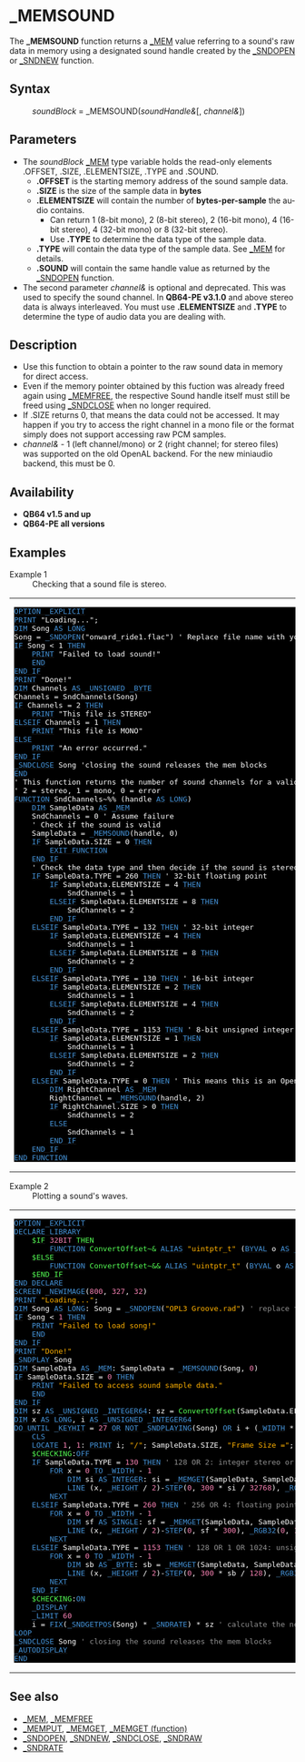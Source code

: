 <style>pre.codeide, pre.outputfixed, .outputcrt0 { background-color: #000 !important; color: #FFF !important; }</style><!DOCTYPE html>
<html class="client-nojs" dir="ltr" lang="en">
<head>
<title>_MEMSOUND - QB64 Phoenix Edition Wiki</title>
</head>
<body class="mediawiki ltr sitedir-ltr mw-hide-empty-elt ns-0 ns-subject page-MEMSOUND rootpage-MEMSOUND skin-vector action-view skin-vector-legacy vector-feature-language-in-header-enabled vector-feature-language-in-main-page-header-disabled vector-feature-language-alert-in-sidebar-disabled vector-feature-sticky-header-disabled vector-feature-sticky-header-edit-disabled vector-feature-table-of-contents-disabled vector-feature-visual-enhancement-next-disabled">
<div class="mw-body" id="content" role="main">
<a id="top"></a>
<h1 class="firstHeading mw-first-heading" id="firstHeading">_MEMSOUND</h1>
<div class="vector-body" id="bodyContent">
<div class="mw-body-content mw-content-ltr" dir="ltr" id="mw-content-text" lang="en"><div class="mw-parser-output"><p>The <b>_MEMSOUND</b> function returns a <a href="MEM" title="MEM">_MEM</a> value referring to a sound's raw data in memory using a designated sound handle created by the <a href="SNDOPEN" title="SNDOPEN">_SNDOPEN</a> or <a href="SNDNEW" title="SNDNEW">_SNDNEW</a> function.
</p>
<h2><span class="mw-headline" id="Syntax">Syntax</span></h2>
<dl><dd><i>soundBlock</i> = <a class="mw-selflink selflink">_MEMSOUND</a>(<i>soundHandle&amp;</i>[, <i>channel&amp;</i>])</dd></dl>
<p>
</p>
<h2><span class="mw-headline" id="Parameters">Parameters</span></h2>
<ul><li>The <i>soundBlock</i> <a href="MEM" title="MEM">_MEM</a> type variable holds the read-only elements .OFFSET, .SIZE, .ELEMENTSIZE, .TYPE and .SOUND.
<ul><li><b>.OFFSET</b> is the starting memory address of the sound sample data.</li>
<li><b>.SIZE</b> is the size of the sample data in <b>bytes</b></li>
<li><b>.ELEMENTSIZE</b> will contain the number of <b>bytes-per-sample</b> the audio contains.
<ul><li>Can return 1 (8-bit mono), 2 (8-bit stereo), 2 (16-bit mono), 4 (16-bit stereo), 4 (32-bit mono) or 8 (32-bit stereo).</li>
<li>Use <b>.TYPE</b> to determine the data type of the sample data.</li></ul></li>
<li><b>.TYPE</b> will contain the data type of the sample data. See <a href="MEM" title="MEM">_MEM</a> for details.</li>
<li><b>.SOUND</b> will contain the same handle value as returned by the <a href="SNDOPEN" title="SNDOPEN">_SNDOPEN</a> function.</li></ul></li>
<li>The second parameter <i>channel&amp;</i> is optional and deprecated. This was used to specify the sound channel. In <b>QB64-PE v3.1.0</b> and above stereo data is always interleaved. You must use <b>.ELEMENTSIZE</b> and <b>.TYPE</b> to determine the type of audio data you are dealing with.</li></ul>
<p>
</p>
<h2><span class="mw-headline" id="Description">Description</span></h2>
<ul><li>Use this function to obtain a pointer to the raw sound data in memory for direct access.</li>
<li>Even if the memory pointer obtained by this fuction was already freed again using <a href="MEMFREE" title="MEMFREE">_MEMFREE</a>, the respective Sound handle itself must still be freed using <a href="SNDCLOSE" title="SNDCLOSE">_SNDCLOSE</a> when no longer required.</li>
<li>If .SIZE returns 0, that means the data could not be accessed. It may happen if you try to access the right channel in a mono file or the format simply does not support accessing raw PCM samples.</li>
<li><i>channel&amp;</i> - 1 (left channel/mono) or 2 (right channel; for stereo files) was supported on the old OpenAL backend. For the new miniaudio backend, this must be 0.</li></ul>
<p>
</p>
<h2><span class="mw-headline" id="Availability">Availability</span></h2>
<ul><li><b>QB64 v1.5 and up</b></li>
<li><b>QB64-PE all versions</b></li></ul>
<p>
</p>
<h2><span class="mw-headline" id="Examples">Examples</span></h2>
<dl><dt>Example 1</dt>
<dd>Checking that a sound file is stereo.</dd></dl>
<table cellpadding="15px" width="100%">
<tbody><tr>
<td><pre class="codeide"><a href="OPTION_EXPLICIT" title="OPTION EXPLICIT"><span style="color:#4593D8;">OPTION _EXPLICIT</span></a>
<a href="PRINT" title="PRINT"><span style="color:#4593D8;">PRINT</span></a> "Loading...";
<a href="DIM" title="DIM"><span style="color:#4593D8;">DIM</span></a> Song <a href="AS" title="AS"><span style="color:#4593D8;">AS</span></a> <a href="LONG" title="LONG"><span style="color:#4593D8;">LONG</span></a>
Song = <a href="SNDOPEN" title="SNDOPEN"><span style="color:#4593D8;">_SNDOPEN</span></a>("onward_ride1.flac") ' Replace file name with your sound file
<a class="mw-redirect" href="IF" title="IF"><span style="color:#4593D8;">IF</span></a> Song &lt; 1 <a href="THEN" title="THEN"><span style="color:#4593D8;">THEN</span></a>
    <a href="PRINT" title="PRINT"><span style="color:#4593D8;">PRINT</span></a> "Failed to load sound!"
    <a href="END" title="END"><span style="color:#4593D8;">END</span></a>
<a class="mw-redirect" href="END_IF" title="END IF"><span style="color:#4593D8;">END IF</span></a>
<a href="PRINT" title="PRINT"><span style="color:#4593D8;">PRINT</span></a> "Done!"
<a href="DIM" title="DIM"><span style="color:#4593D8;">DIM</span></a> Channels <a href="AS" title="AS"><span style="color:#4593D8;">AS</span></a> <a href="UNSIGNED" title="UNSIGNED"><span style="color:#4593D8;">_UNSIGNED</span></a> <a href="BYTE" title="BYTE"><span style="color:#4593D8;">_BYTE</span></a>
Channels = SndChannels(Song)
<a class="mw-redirect" href="IF" title="IF"><span style="color:#4593D8;">IF</span></a> Channels = 2 <a href="THEN" title="THEN"><span style="color:#4593D8;">THEN</span></a>
    <a href="PRINT" title="PRINT"><span style="color:#4593D8;">PRINT</span></a> "This file is STEREO"
<a href="ELSEIF" title="ELSEIF"><span style="color:#4593D8;">ELSEIF</span></a> Channels = 1 <a href="THEN" title="THEN"><span style="color:#4593D8;">THEN</span></a>
    <a href="PRINT" title="PRINT"><span style="color:#4593D8;">PRINT</span></a> "This file is MONO"
<a href="ELSE" title="ELSE"><span style="color:#4593D8;">ELSE</span></a>
    <a href="PRINT" title="PRINT"><span style="color:#4593D8;">PRINT</span></a> "An error occurred."
<a class="mw-redirect" href="END_IF" title="END IF"><span style="color:#4593D8;">END IF</span></a>
<a href="SNDCLOSE" title="SNDCLOSE"><span style="color:#4593D8;">_SNDCLOSE</span></a> Song 'closing the sound releases the mem blocks
<a href="END" title="END"><span style="color:#4593D8;">END</span></a>
' This function returns the number of sound channels for a valid sound "handle"
' 2 = stereo, 1 = mono, 0 = error
<a href="FUNCTION" title="FUNCTION"><span style="color:#4593D8;">FUNCTION</span></a> SndChannels~%% (handle <a href="AS" title="AS"><span style="color:#4593D8;">AS</span></a> <a href="LONG" title="LONG"><span style="color:#4593D8;">LONG</span></a>)
    <a href="DIM" title="DIM"><span style="color:#4593D8;">DIM</span></a> SampleData <a href="AS" title="AS"><span style="color:#4593D8;">AS</span></a> <a href="MEM" title="MEM"><span style="color:#4593D8;">_MEM</span></a>
    SndChannels = 0 ' Assume failure
    ' Check if the sound is valid
    SampleData = <a class="mw-selflink selflink"><span style="color:#4593D8;">_MEMSOUND</span></a>(handle, 0)
    <a class="mw-redirect" href="IF" title="IF"><span style="color:#4593D8;">IF</span></a> SampleData.SIZE = 0 <a href="THEN" title="THEN"><span style="color:#4593D8;">THEN</span></a>
        <a href="EXIT_FUNCTION" title="EXIT FUNCTION"><span style="color:#4593D8;">EXIT FUNCTION</span></a>
    <a class="mw-redirect" href="END_IF" title="END IF"><span style="color:#4593D8;">END IF</span></a>
    ' Check the data type and then decide if the sound is stereo or mono
    <a class="mw-redirect" href="IF" title="IF"><span style="color:#4593D8;">IF</span></a> SampleData.TYPE = 260 <a href="THEN" title="THEN"><span style="color:#4593D8;">THEN</span></a> ' 32-bit floating point
        <a class="mw-redirect" href="IF" title="IF"><span style="color:#4593D8;">IF</span></a> SampleData.ELEMENTSIZE = 4 <a href="THEN" title="THEN"><span style="color:#4593D8;">THEN</span></a>
            SndChannels = 1
        <a href="ELSEIF" title="ELSEIF"><span style="color:#4593D8;">ELSEIF</span></a> SampleData.ELEMENTSIZE = 8 <a href="THEN" title="THEN"><span style="color:#4593D8;">THEN</span></a>
            SndChannels = 2
        <a class="mw-redirect" href="END_IF" title="END IF"><span style="color:#4593D8;">END IF</span></a>
    <a href="ELSEIF" title="ELSEIF"><span style="color:#4593D8;">ELSEIF</span></a> SampleData.TYPE = 132 <a href="THEN" title="THEN"><span style="color:#4593D8;">THEN</span></a> ' 32-bit integer
        <a class="mw-redirect" href="IF" title="IF"><span style="color:#4593D8;">IF</span></a> SampleData.ELEMENTSIZE = 4 <a href="THEN" title="THEN"><span style="color:#4593D8;">THEN</span></a>
            SndChannels = 1
        <a href="ELSEIF" title="ELSEIF"><span style="color:#4593D8;">ELSEIF</span></a> SampleData.ELEMENTSIZE = 8 <a href="THEN" title="THEN"><span style="color:#4593D8;">THEN</span></a>
            SndChannels = 2
        <a class="mw-redirect" href="END_IF" title="END IF"><span style="color:#4593D8;">END IF</span></a>
    <a href="ELSEIF" title="ELSEIF"><span style="color:#4593D8;">ELSEIF</span></a> SampleData.TYPE = 130 <a href="THEN" title="THEN"><span style="color:#4593D8;">THEN</span></a> ' 16-bit integer
        <a class="mw-redirect" href="IF" title="IF"><span style="color:#4593D8;">IF</span></a> SampleData.ELEMENTSIZE = 2 <a href="THEN" title="THEN"><span style="color:#4593D8;">THEN</span></a>
            SndChannels = 1
        <a href="ELSEIF" title="ELSEIF"><span style="color:#4593D8;">ELSEIF</span></a> SampleData.ELEMENTSIZE = 4 <a href="THEN" title="THEN"><span style="color:#4593D8;">THEN</span></a>
            SndChannels = 2
        <a class="mw-redirect" href="END_IF" title="END IF"><span style="color:#4593D8;">END IF</span></a>
    <a href="ELSEIF" title="ELSEIF"><span style="color:#4593D8;">ELSEIF</span></a> SampleData.TYPE = 1153 <a href="THEN" title="THEN"><span style="color:#4593D8;">THEN</span></a> ' 8-bit unsigned integer
        <a class="mw-redirect" href="IF" title="IF"><span style="color:#4593D8;">IF</span></a> SampleData.ELEMENTSIZE = 1 <a href="THEN" title="THEN"><span style="color:#4593D8;">THEN</span></a>
            SndChannels = 1
        <a href="ELSEIF" title="ELSEIF"><span style="color:#4593D8;">ELSEIF</span></a> SampleData.ELEMENTSIZE = 2 <a href="THEN" title="THEN"><span style="color:#4593D8;">THEN</span></a>
            SndChannels = 2
        <a class="mw-redirect" href="END_IF" title="END IF"><span style="color:#4593D8;">END IF</span></a>
    <a href="ELSEIF" title="ELSEIF"><span style="color:#4593D8;">ELSEIF</span></a> SampleData.TYPE = 0 <a href="THEN" title="THEN"><span style="color:#4593D8;">THEN</span></a> ' This means this is an OpenAL sound handle
        <a href="DIM" title="DIM"><span style="color:#4593D8;">DIM</span></a> RightChannel <a href="AS" title="AS"><span style="color:#4593D8;">AS</span></a> <a href="MEM" title="MEM"><span style="color:#4593D8;">_MEM</span></a>
        RightChannel = <a class="mw-selflink selflink"><span style="color:#4593D8;">_MEMSOUND</span></a>(handle, 2)
        <a class="mw-redirect" href="IF" title="IF"><span style="color:#4593D8;">IF</span></a> RightChannel.SIZE &gt; 0 <a href="THEN" title="THEN"><span style="color:#4593D8;">THEN</span></a>
            SndChannels = 2
        <a href="ELSE" title="ELSE"><span style="color:#4593D8;">ELSE</span></a>
            SndChannels = 1
        <a class="mw-redirect" href="END_IF" title="END IF"><span style="color:#4593D8;">END IF</span></a>
    <a class="mw-redirect" href="END_IF" title="END IF"><span style="color:#4593D8;">END IF</span></a>
<a class="mw-redirect" href="END_FUNCTION" title="END FUNCTION"><span style="color:#4593D8;">END FUNCTION</span></a>
</pre>
</td></tr></tbody></table>
<dl><dt>Example 2</dt>
<dd>Plotting a sound's waves.</dd></dl>
<table cellpadding="15px" width="100%">
<tbody><tr>
<td><pre class="codeide"><a href="OPTION" title="OPTION"><span style="color:#4593D8;">OPTION</span></a> <a class="mw-redirect" href="EXPLICIT" title="EXPLICIT"><span style="color:#4593D8;">_EXPLICIT</span></a>
<a href="DECLARE_LIBRARY" title="DECLARE LIBRARY"><span style="color:#4593D8;">DECLARE LIBRARY</span></a>
    <a href="$IF" title="$IF"><span style="color:#55FF55;">$IF</span></a> <span style="color:#F580B1;">32BIT</span> <a href="THEN" title="THEN"><span style="color:#55FF55;">THEN</span></a>
        <a href="FUNCTION" title="FUNCTION"><span style="color:#4593D8;">FUNCTION</span></a> <span style="color:#55FF55;">ConvertOffset~&amp;</span> <a href="ALIAS" title="ALIAS"><span style="color:#4593D8;">ALIAS</span></a> <span style="color:#FFB100;">"uintptr_t"</span> (<a class="mw-redirect" href="BYVAL" title="BYVAL"><span style="color:#4593D8;">BYVAL</span></a> o <a href="AS" title="AS"><span style="color:#4593D8;">AS</span></a> <a href="UNSIGNED" title="UNSIGNED"><span style="color:#4593D8;">_UNSIGNED</span></a> <a href="OFFSET_(function)" title="OFFSET (function)"><span style="color:#4593D8;">_OFFSET</span></a>)
    <a class="mw-redirect" href="$ELSE" title="$ELSE"><span style="color:#55FF55;">$ELSE</span></a>
        <a href="FUNCTION" title="FUNCTION"><span style="color:#4593D8;">FUNCTION</span></a> <span style="color:#55FF55;">ConvertOffset~&amp;&amp;</span> <a href="ALIAS" title="ALIAS"><span style="color:#4593D8;">ALIAS</span></a> <span style="color:#FFB100;">"uintptr_t"</span> (<a class="mw-redirect" href="BYVAL" title="BYVAL"><span style="color:#4593D8;">BYVAL</span></a> o <a href="AS" title="AS"><span style="color:#4593D8;">AS</span></a> <a href="UNSIGNED" title="UNSIGNED"><span style="color:#4593D8;">_UNSIGNED</span></a> <a href="OFFSET_(function)" title="OFFSET (function)"><span style="color:#4593D8;">_OFFSET</span></a>)
    <a class="mw-redirect" href="$END_IF" title="$END IF"><span style="color:#55FF55;">$END IF</span></a> 
<a class="mw-redirect" href="END_DECLARE" title="END DECLARE"><span style="color:#4593D8;">END DECLARE</span></a>
<a href="SCREEN" title="SCREEN"><span style="color:#4593D8;">SCREEN</span></a> <a href="NEWIMAGE" title="NEWIMAGE"><span style="color:#4593D8;">_NEWIMAGE</span></a>(<span style="color:#F580B1;">800</span>, <span style="color:#F580B1;">327</span>, <span style="color:#F580B1;">32</span>)
<a href="PRINT" title="PRINT"><span style="color:#4593D8;">PRINT</span></a> <span style="color:#FFB100;">"Loading..."</span>;
<a href="DIM" title="DIM"><span style="color:#4593D8;">DIM</span></a> Song <a href="AS" title="AS"><span style="color:#4593D8;">AS</span></a> <a href="LONG" title="LONG"><span style="color:#4593D8;">LONG</span></a>: Song = <a href="SNDOPEN" title="SNDOPEN"><span style="color:#4593D8;">_SNDOPEN</span></a>(<span style="color:#FFB100;">"OPL3 Groove.rad"</span>) <span style="color:#919191;">' replace this with your (WAV, AIFF, AIFC, FLAC, OGG, MP3, MID, IT, XM, S3M, MOD, RAD, AHX, HVL, QOA) sound file</span>
<a class="mw-redirect" href="IF" title="IF"><span style="color:#4593D8;">IF</span></a> Song &lt; <span style="color:#F580B1;">1</span> <a href="THEN" title="THEN"><span style="color:#4593D8;">THEN</span></a>
    <a href="PRINT" title="PRINT"><span style="color:#4593D8;">PRINT</span></a> <span style="color:#FFB100;">"Failed to load song!"</span>
    <a href="END" title="END"><span style="color:#4593D8;">END</span></a>
<a class="mw-redirect" href="END_IF" title="END IF"><span style="color:#4593D8;">END IF</span></a>
<a href="PRINT" title="PRINT"><span style="color:#4593D8;">PRINT</span></a> <span style="color:#FFB100;">"Done!"</span>
<a href="SNDPLAY" title="SNDPLAY"><span style="color:#4593D8;">_SNDPLAY</span></a> Song
<a href="DIM" title="DIM"><span style="color:#4593D8;">DIM</span></a> SampleData <a href="AS" title="AS"><span style="color:#4593D8;">AS</span></a> <a href="MEM" title="MEM"><span style="color:#4593D8;">_MEM</span></a>: SampleData = <a class="mw-selflink selflink"><span style="color:#4593D8;">_MEMSOUND</span></a>(Song, <span style="color:#F580B1;">0</span>)
<a class="mw-redirect" href="IF" title="IF"><span style="color:#4593D8;">IF</span></a> SampleData.SIZE = <span style="color:#F580B1;">0</span> <a href="THEN" title="THEN"><span style="color:#4593D8;">THEN</span></a>
    <a href="PRINT" title="PRINT"><span style="color:#4593D8;">PRINT</span></a> <span style="color:#FFB100;">"Failed to access sound sample data."</span>
    <a href="END" title="END"><span style="color:#4593D8;">END</span></a>
<a class="mw-redirect" href="END_IF" title="END IF"><span style="color:#4593D8;">END IF</span></a>
<a href="DIM" title="DIM"><span style="color:#4593D8;">DIM</span></a> sz <a href="AS" title="AS"><span style="color:#4593D8;">AS</span></a> <a href="UNSIGNED" title="UNSIGNED"><span style="color:#4593D8;">_UNSIGNED</span></a> <a href="INTEGER64" title="INTEGER64"><span style="color:#4593D8;">_INTEGER64</span></a>: sz = <span style="color:#55FF55;">ConvertOffset</span>(SampleData.ELEMENTSIZE) <span style="color:#919191;">' sz is the total size of the sound in bytes</span>
<a href="DIM" title="DIM"><span style="color:#4593D8;">DIM</span></a> x <a href="AS" title="AS"><span style="color:#4593D8;">AS</span></a> <a href="LONG" title="LONG"><span style="color:#4593D8;">LONG</span></a>, i <a href="AS" title="AS"><span style="color:#4593D8;">AS</span></a> <a href="UNSIGNED" title="UNSIGNED"><span style="color:#4593D8;">_UNSIGNED</span></a> <a href="INTEGER64" title="INTEGER64"><span style="color:#4593D8;">_INTEGER64</span></a>
<a href="DO...LOOP" title="DO...LOOP"><span style="color:#4593D8;">DO UNTIL</span></a> <a href="KEYHIT" title="KEYHIT"><span style="color:#4593D8;">_KEYHIT</span></a> = <span style="color:#F580B1;">27</span> <a href="OR_(boolean)" title="OR (boolean)"><span style="color:#4593D8;">OR</span></a> <a href="NOT" title="NOT"><span style="color:#4593D8;">NOT</span></a> <a href="SNDPLAYING" title="SNDPLAYING"><span style="color:#4593D8;">_SNDPLAYING</span></a>(Song) <a href="OR_(boolean)" title="OR (boolean)"><span style="color:#4593D8;">OR</span></a> i + (<a href="WIDTH_(function)" title="WIDTH (function)"><span style="color:#4593D8;">_WIDTH</span></a> * sz) &gt; SampleData.SIZE
    <a href="CLS" title="CLS"><span style="color:#4593D8;">CLS</span></a>
    <a href="LOCATE" title="LOCATE"><span style="color:#4593D8;">LOCATE</span></a> <span style="color:#F580B1;">1</span>, <span style="color:#F580B1;">1</span>: <a href="PRINT" title="PRINT"><span style="color:#4593D8;">PRINT</span></a> i; <span style="color:#FFB100;">"/"</span>; SampleData.SIZE, <span style="color:#FFB100;">"Frame Size ="</span>; sz, <span style="color:#FFB100;">"Data Type ="</span>; SampleData.TYPE
    <a href="$CHECKING" title="$CHECKING"><span style="color:#55FF55;">$CHECKING</span></a>:<a href="OFF" title="OFF"><span style="color:#4593D8;">OFF</span></a>
    <a class="mw-redirect" href="IF" title="IF"><span style="color:#4593D8;">IF</span></a> SampleData.TYPE = <span style="color:#F580B1;">130</span> <a href="THEN" title="THEN"><span style="color:#4593D8;">THEN</span></a> <span style="color:#919191;">' 128 OR 2: integer stereo or mono</span>
        <a href="FOR" title="FOR"><span style="color:#4593D8;">FOR</span></a> x = <span style="color:#F580B1;">0</span> <a href="TO" title="TO"><span style="color:#4593D8;">TO</span></a> <a href="WIDTH_(function)" title="WIDTH (function)"><span style="color:#4593D8;">_WIDTH</span></a> - <span style="color:#F580B1;">1</span>
            <a href="DIM" title="DIM"><span style="color:#4593D8;">DIM</span></a> si <a href="AS" title="AS"><span style="color:#4593D8;">AS</span></a> <a href="INTEGER" title="INTEGER"><span style="color:#4593D8;">INTEGER</span></a>: si = <a href="MEMGET_(function)" title="MEMGET (function)"><span style="color:#4593D8;">_MEMGET</span></a>(SampleData, SampleData.OFFSET + i + x * sz, <a href="INTEGER" title="INTEGER"><span style="color:#4593D8;">INTEGER</span></a>) <span style="color:#919191;">' get sound data</span>
            <a href="LINE" title="LINE"><span style="color:#4593D8;">LINE</span></a> (x, <a href="HEIGHT" title="HEIGHT"><span style="color:#4593D8;">_HEIGHT</span></a> / <span style="color:#F580B1;">2</span>)-<a href="STEP" title="STEP"><span style="color:#4593D8;">STEP</span></a>(<span style="color:#F580B1;">0</span>, <span style="color:#F580B1;">300</span> * si / <span style="color:#F580B1;">32768</span>), <a href="RGB32" title="RGB32"><span style="color:#4593D8;">_RGB32</span></a>(<span style="color:#F580B1;">0</span>, <span style="color:#F580B1;">111</span>, <span style="color:#F580B1;">0</span>) <span style="color:#919191;">'plot wave</span>
        <a href="NEXT" title="NEXT"><span style="color:#4593D8;">NEXT</span></a>
    <a href="ELSEIF" title="ELSEIF"><span style="color:#4593D8;">ELSEIF</span></a> SampleData.TYPE = <span style="color:#F580B1;">260</span> <a href="THEN" title="THEN"><span style="color:#4593D8;">THEN</span></a> <span style="color:#919191;">' 256 OR 4: floating point stereo or mono</span>
        <a href="FOR" title="FOR"><span style="color:#4593D8;">FOR</span></a> x = <span style="color:#F580B1;">0</span> <a href="TO" title="TO"><span style="color:#4593D8;">TO</span></a> <a href="WIDTH_(function)" title="WIDTH (function)"><span style="color:#4593D8;">_WIDTH</span></a> - <span style="color:#F580B1;">1</span>
            <a href="DIM" title="DIM"><span style="color:#4593D8;">DIM</span></a> sf <a href="AS" title="AS"><span style="color:#4593D8;">AS</span></a> <a href="SINGLE" title="SINGLE"><span style="color:#4593D8;">SINGLE</span></a>: sf = <a href="MEMGET_(function)" title="MEMGET (function)"><span style="color:#4593D8;">_MEMGET</span></a>(SampleData, SampleData.OFFSET + i + x * sz, <a href="SINGLE" title="SINGLE"><span style="color:#4593D8;">SINGLE</span></a>) <span style="color:#919191;">' get sound data</span>
            <a href="LINE" title="LINE"><span style="color:#4593D8;">LINE</span></a> (x, <a href="HEIGHT" title="HEIGHT"><span style="color:#4593D8;">_HEIGHT</span></a> / <span style="color:#F580B1;">2</span>)-<a href="STEP" title="STEP"><span style="color:#4593D8;">STEP</span></a>(<span style="color:#F580B1;">0</span>, sf * <span style="color:#F580B1;">300</span>), <a href="RGB32" title="RGB32"><span style="color:#4593D8;">_RGB32</span></a>(<span style="color:#F580B1;">0</span>, <span style="color:#F580B1;">111</span>, <span style="color:#F580B1;">0</span>) <span style="color:#919191;">'plot wave</span>
        <a href="NEXT" title="NEXT"><span style="color:#4593D8;">NEXT</span></a>
    <a href="ELSEIF" title="ELSEIF"><span style="color:#4593D8;">ELSEIF</span></a> SampleData.TYPE = <span style="color:#F580B1;">1153</span> <a href="THEN" title="THEN"><span style="color:#4593D8;">THEN</span></a> <span style="color:#919191;">' 128 OR 1 OR 1024: unsigned byte stereo or mono</span>
        <a href="FOR" title="FOR"><span style="color:#4593D8;">FOR</span></a> x = <span style="color:#F580B1;">0</span> <a href="TO" title="TO"><span style="color:#4593D8;">TO</span></a> <a href="WIDTH_(function)" title="WIDTH (function)"><span style="color:#4593D8;">_WIDTH</span></a> - <span style="color:#F580B1;">1</span>
            <a href="DIM" title="DIM"><span style="color:#4593D8;">DIM</span></a> sb <a href="AS" title="AS"><span style="color:#4593D8;">AS</span></a> <a href="BYTE" title="BYTE"><span style="color:#4593D8;">_BYTE</span></a>: sb = <a href="MEMGET_(function)" title="MEMGET (function)"><span style="color:#4593D8;">_MEMGET</span></a>(SampleData, SampleData.OFFSET + i + x * sz, <a href="UNSIGNED" title="UNSIGNED"><span style="color:#4593D8;">_UNSIGNED</span></a> <a href="BYTE" title="BYTE"><span style="color:#4593D8;">_BYTE</span></a>) <a class="mw-redirect" href="XOR" title="XOR"><span style="color:#4593D8;">XOR</span></a> <span style="color:#F580B1;">&amp;H80</span> <span style="color:#919191;">' get sound data and convert to signed</span>
            <a href="LINE" title="LINE"><span style="color:#4593D8;">LINE</span></a> (x, <a href="HEIGHT" title="HEIGHT"><span style="color:#4593D8;">_HEIGHT</span></a> / <span style="color:#F580B1;">2</span>)-<a href="STEP" title="STEP"><span style="color:#4593D8;">STEP</span></a>(<span style="color:#F580B1;">0</span>, <span style="color:#F580B1;">300</span> * sb / <span style="color:#F580B1;">128</span>), <a href="RGB32" title="RGB32"><span style="color:#4593D8;">_RGB32</span></a>(<span style="color:#F580B1;">0</span>, <span style="color:#F580B1;">111</span>, <span style="color:#F580B1;">0</span>) <span style="color:#919191;">' plot wave</span>
        <a href="NEXT" title="NEXT"><span style="color:#4593D8;">NEXT</span></a>
    <a class="mw-redirect" href="END_IF" title="END IF"><span style="color:#4593D8;">END IF</span></a>
    <a href="$CHECKING" title="$CHECKING"><span style="color:#55FF55;">$CHECKING</span></a>:<a href="ON" title="ON"><span style="color:#4593D8;">ON</span></a>
    <a href="DISPLAY" title="DISPLAY"><span style="color:#4593D8;">_DISPLAY</span></a>
    <a href="LIMIT" title="LIMIT"><span style="color:#4593D8;">_LIMIT</span></a> <span style="color:#F580B1;">60</span>
    i = <a href="FIX" title="FIX"><span style="color:#4593D8;">FIX</span></a>(<a href="SNDGETPOS" title="SNDGETPOS"><span style="color:#4593D8;">_SNDGETPOS</span></a>(Song) * <a href="SNDRATE" title="SNDRATE"><span style="color:#4593D8;">_SNDRATE</span></a>) * sz <span style="color:#919191;">' calculate the new sample frame position</span>
<a href="LOOP" title="LOOP"><span style="color:#4593D8;">LOOP</span></a>
<a href="SNDCLOSE" title="SNDCLOSE"><span style="color:#4593D8;">_SNDCLOSE</span></a> Song <span style="color:#919191;">' closing the sound releases the mem blocks</span>
<a href="AUTODISPLAY" title="AUTODISPLAY"><span style="color:#4593D8;">_AUTODISPLAY</span></a>
<a href="END" title="END"><span style="color:#4593D8;">END</span></a>
</pre>
</td></tr></tbody></table>
<p>
</p>
<h2><span class="mw-headline" id="See_also">See also</span></h2>
<ul><li><a href="MEM" title="MEM">_MEM</a>, <a href="MEMFREE" title="MEMFREE">_MEMFREE</a></li>
<li><a href="MEMPUT" title="MEMPUT">_MEMPUT</a>, <a href="MEMGET" title="MEMGET">_MEMGET</a>, <a href="MEMGET_(function)" title="MEMGET (function)">_MEMGET (function)</a></li>
<li><a href="SNDOPEN" title="SNDOPEN">_SNDOPEN</a>, <a href="SNDNEW" title="SNDNEW">_SNDNEW</a>, <a href="SNDCLOSE" title="SNDCLOSE">_SNDCLOSE</a>, <a href="SNDRAW" title="SNDRAW">_SNDRAW</a></li>
<li><a href="SNDRATE" title="SNDRATE">_SNDRATE</a></li></ul>
<p>
</p>
<!-- 
NewPP limit report
Cached time: 20240715062404
Cache expiry: 86400
Reduced expiry: false
Complications: [show‐toc]
CPU time usage: 0.133 seconds
Real time usage: 0.171 seconds
Preprocessor visited node count: 2006/1000000
Post‐expand include size: 14668/2097152 bytes
Template argument size: 3621/2097152 bytes
Highest expansion depth: 4/100
Expensive parser function count: 0/100
Unstrip recursion depth: 0/20
Unstrip post‐expand size: 611/5000000 bytes
-->
<!--
Transclusion expansion time report (%,ms,calls,template)
100.00%   90.747      1 -total
 18.64%   16.915    196 Template:Cl
 10.21%    9.262     67 Template:Text
  5.35%    4.856      1 Template:PageParameters
  4.82%    4.377      6 Template:Parameter
  4.60%    4.174      1 Template:PageSyntax
  4.54%    4.117      1 Template:PageNavigation
  4.41%    3.998      6 Template:Cm
  3.75%    3.404      1 Template:PageSeeAlso
  3.74%    3.390      1 Template:PageDescription
-->
<!-- Saved in parser cache with key qb64pnix_mw19894-mwmb_:pcache:idhash:830-0!canonical and timestamp 20240715062404 and revision id 8569.
 -->
</div>
</div>
</div>
</div>
</body>
</html>